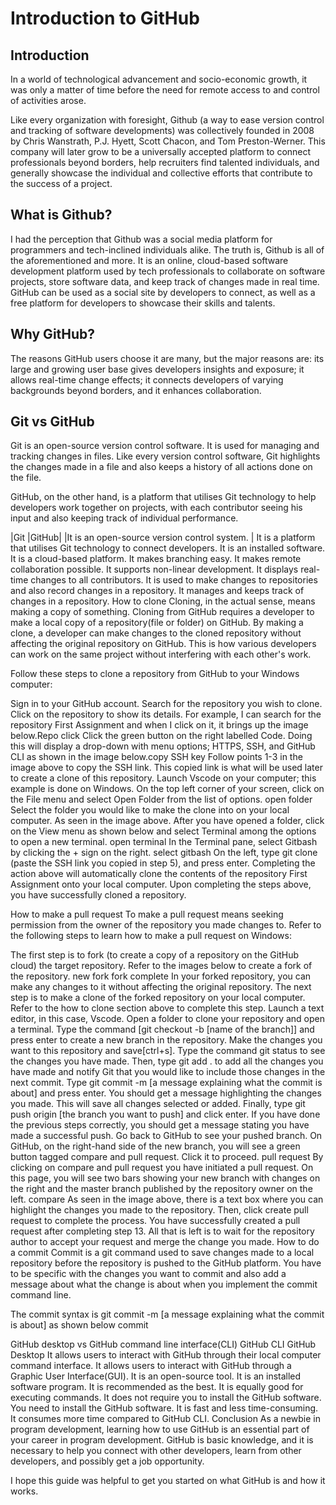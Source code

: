 # Introduction to GitHub

## Introduction 

In a world of technological advancement and socio-economic growth, it was only a matter of time before the need for remote access to and control of activities arose.

Like every organization with foresight, Github (a way to ease version control and tracking of software developments) was collectively founded in 2008 by Chris Wanstrath, P.J. Hyett, Scott Chacon, and Tom Preston-Werner. This company will later grow to be a universally accepted platform to connect professionals beyond borders, help recruiters find talented individuals, and generally showcase the individual and collective efforts that contribute to the success of a project.

## What is Github?
I had the perception that Github was a social media platform for programmers and tech-inclined individuals alike. The truth is, Github is all of the aforementioned and more. It is an online, cloud-based software development platform used by tech professionals to collaborate on software projects, store software data, and keep track of changes made in real time. GitHub can be used as a social site by developers to connect, as well as a free platform for developers to showcase their skills and talents.

## Why GitHub?

The reasons GitHub users choose it are many, but the major reasons are: its large and growing user base gives developers insights and exposure; it allows real-time change effects; it connects developers of varying backgrounds beyond borders, and it enhances collaboration.

## Git vs GitHub

Git is an open-source version control software. It is used for managing and tracking changes in files. Like every version control software, Git highlights the changes made in a file and also keeps a history of all actions done on the file.

GitHub, on the other hand, is a platform that utilises Git technology to help developers work together on projects, with each contributor seeing his input and also keeping track of individual performance.

|Git	|GitHub|
|It is an open-source version control system.	| It is a platform that utilises Git technology to connect developers.
It is an installed software.	It is a cloud-based platform.
It makes branching easy.	It makes remote collaboration possible.
It supports non-linear development.	It displays real-time changes to all contributors.
It is used to make changes to repositories and also record changes in a repository.	It manages and keeps track of changes in a repository.
How to clone
Cloning, in the actual sense, means making a copy of something. Cloning from GitHub requires a developer to make a local copy of a repository(file or folder) on GitHub. By making a clone, a developer can make changes to the cloned repository without affecting the original repository on GitHub. This is how various developers can work on the same project without interfering with each other's work.

Follow these steps to clone a repository from GitHub to your Windows computer:

Sign in to your GitHub account.
Search for the repository you wish to clone.
Click on the repository to show its details. For example, I can search for the repository First Assignment and when I click on it, it brings up the image below.Repo click
Click the green button on the right labelled Code. Doing this will display a drop-down with menu options; HTTPS, SSH, and GitHub CLI as shown in the image below.copy SSH key
Follow points 1-3 in the image above to copy the SSH link. This copied link is what will be used later to create a clone of this repository.
Launch Vscode on your computer; this example is done on Windows.
On the top left corner of your screen, click on the File menu and select Open Folder from the list of options. open folder
Select the folder you would like to make the clone into on your local computer. As seen in the image above.
After you have opened a folder, click on the View menu as shown below and select Terminal among the options to open a new terminal. open terminal
In the Terminal pane, select Gitbash by clicking the + sign on the right. select gitbash
On the left, type git clone (paste the SSH link you copied in step 5), and press enter.
Completing the action above will automatically clone the contents of the repository First Assignment onto your local computer.
Upon completing the steps above, you have successfully cloned a repository.

How to make a pull request
To make a pull request means seeking permission from the owner of the repository you made changes to. Refer to the following steps to learn how to make a pull request on Windows:

The first step is to fork (to create a copy of a repository on the GitHub cloud) the target repository. Refer to the images below to create a fork of the repository. new fork fork complete In your forked repository, you can make any changes to it without affecting the original repository.
The next step is to make a clone of the forked repository on your local computer. Refer to the how to clone section above to complete this step.
Launch a text editor, in this case, Vscode.
Open a folder to clone your repository and open a terminal.
Type the command [git checkout -b [name of the branch]] and press enter to create a new branch in the repository.
Make the changes you want to this repository and save[ctrl+s].
Type the command git status to see the changes you have made.
Then, type git add . to add all the changes you have made and notify Git that you would like to include those changes in the next commit.
Type git commit -m [a message explaining what the commit is about] and press enter. You should get a message highlighting the changes you made. This will save all changes selected or added.
Finally, type git push origin [the branch you want to push] and click enter.
If you have done the previous steps correctly, you should get a message stating you have made a successful push. Go back to GitHub to see your pushed branch.
On GitHub, on the right-hand side of the new branch, you will see a green button tagged compare and pull request. Click it to proceed. pull request
By clicking on compare and pull request you have initiated a pull request. On this page, you will see two bars showing your new branch with changes on the right and the master branch published by the repository owner on the left. compare As seen in the image above, there is a text box where you can highlight the changes you made to the repository. Then, click create pull request to complete the process.
You have successfully created a pull request after completing step 13. All that is left is to wait for the repository author to accept your request and merge the change you made.
How to do a commit
Commit is a git command used to save changes made to a local repository before the repository is pushed to the GitHub platform. You have to be specific with the changes you want to commit and also add a message about what the change is about when you implement the commit command line.

The commit syntax is git commit -m [a message explaining what the commit is about] as shown below commit

GitHub desktop vs GitHub command line interface(CLI)
GitHub CLI	GitHub Desktop
It allows users to interact with GitHub through their local computer command interface.	It allows users to interact with GitHub through a Graphic User Interface(GUI).
It is an open-source tool.	It is an installed software program.
It is recommended as the best.	It is equally good for executing commands.
It does not require you to install the GitHub software.	You need to install the GitHub software.
It is fast and less time-consuming.	It consumes more time compared to GitHub CLI.
Conclusion
As a newbie in program development, learning how to use GitHub is an essential part of your career in program development. GitHub is basic knowledge, and it is necessary to help you connect with other developers, learn from other developers, and possibly get a job opportunity.

I hope this guide was helpful to get you started on what GitHub is and how it works.
